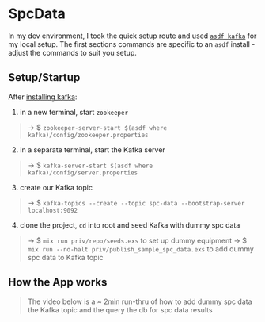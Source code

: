# SpcData

In my dev environment, I took the quick setup route and used [`asdf kafka`](https://github.com/ueisele/asdf-kafka) for my local setup. The first sections commands are specific to an `asdf` install - adjust the commands to suit you setup.

## Setup/Startup
After [installing kafka](https://kafka.apache.org/quickstart):
1. in a new terminal, start `zookeeper`
>→ $ `zookeeper-server-start $(asdf where kafka)/config/zookeeper.properties`
2. in a separate terminal, start the Kafka server
>→ $ `kafka-server-start $(asdf where kafka)/config/server.properties`
3. create our Kafka topic
>→ $ `kafka-topics --create --topic spc-data --bootstrap-server localhost:9092`
4. clone the project, `cd` into root and seed Kafka with dummy spc data
>→ $ `mix run priv/repo/seeds.exs` to set up dummy equipment
>→ $ `mix run --no-halt priv/publish_sample_spc_data.exs` to add dummy spc data to Kafka topic

## How the App works
> The video below is a ~ 2min run-thru of how to add dummy spc data the Kafka topic and the query the db for spc data results